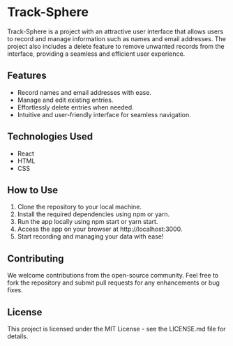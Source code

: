 # Track-Sphere

Track-Sphere is a project with an attractive user interface that allows users to record and manage information such as names and email addresses. The project also includes a delete feature to remove unwanted records from the interface, providing a seamless and efficient user experience.

## Features

- Record names and email addresses with ease.
- Manage and edit existing entries.
- Effortlessly delete entries when needed.
- Intuitive and user-friendly interface for seamless navigation.

## Technologies Used

- React
- HTML
- CSS

## How to Use

1. Clone the repository to your local machine.
2. Install the required dependencies using npm or yarn.
3. Run the app locally using npm start or yarn start.
4. Access the app on your browser at http://localhost:3000.
5. Start recording and managing your data with ease!

## Contributing

We welcome contributions from the open-source community. Feel free to fork the repository and submit pull requests for any enhancements or bug fixes.

## License

This project is licensed under the MIT License - see the LICENSE.md file for details.
